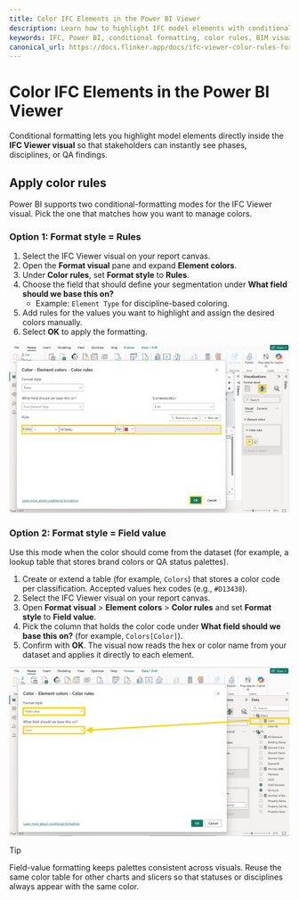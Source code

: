 ```yaml
---
title: Color IFC Elements in the Power BI Viewer
description: Learn how to highlight IFC model elements with conditional formatting rules inside the Power BI IFC Viewer visual.
keywords: IFC, Power BI, conditional formatting, color rules, BIM visualization
canonical_url: https://docs.flinker.app/docs/ifc-viewer-color-rules-for-power-bi.html
---
```


# Color IFC Elements in the Power BI Viewer

Conditional formatting lets you highlight model elements directly inside the **IFC Viewer visual** so that stakeholders can instantly see phases, disciplines, or QA findings.

## Apply color rules

Power BI supports two conditional-formatting modes for the IFC Viewer visual. Pick the one that matches how you want to manage colors.

### Option 1: Format style = Rules

1. Select the IFC Viewer visual on your report canvas.
2. Open the **Format visual** pane and expand **Element colors**.
3. Under **Color rules**, set **Format style** to **Rules**.
4. Choose the field that should define your segmentation under **What field should we base this on?**
   - Example: `Element Type` for discipline-based coloring.
5. Add rules for the values you want to highlight and assign the desired colors manually.
6. Select **OK** to apply the formatting.

![Conditional formatting using manual color rules](/_media/color-conditional-formatting-in-power-bi-visual.png)

### Option 2: Format style = Field value

Use this mode when the color should come from the dataset (for example, a lookup table that stores brand colors or QA status palettes).

1. Create or extend a table (for example, `Colors`) that stores a color code per classification. Accepted values hex codes (e.g., `#D13438`).
2. Select the IFC Viewer visual on your report canvas.
3. Open **Format visual** > **Element colors** > **Color rules** and set **Format style** to **Field value**.
4. Pick the column that holds the color code under **What field should we base this on?** (for example, `Colors[Color]`).
5. Confirm with **OK**. The visual now reads the hex or color name from your dataset and applies it directly to each element.

![Conditional formatting using a color field](/_media/color-conditional-formatting-with-field-value-in-power-bi-visual.png)

> [!TIP]
> Field-value formatting keeps palettes consistent across visuals. Reuse the same color table for other charts and slicers so that statuses or disciplines always appear with the same color.